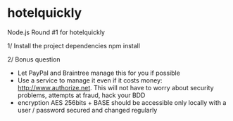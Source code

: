 # hotelquickly
Node.js Round #1 for hotelquickly

1/ Install the project dependencies
npm install

2/ Bonus question
 - Let PayPal and Braintree manage this for you if possible
 - Use a service to manage it even if it costs money: http://www.authorize.net. This will not have to worry about security problems, attempts at fraud, hack your BDD
- encryption AES 256bits + BASE should be accessible only locally with a user / password secured and changed regularly
